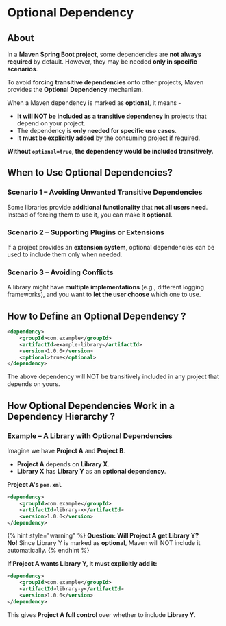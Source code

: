 # Optional Dependency

## About

In a **Maven Spring Boot project**, some dependencies are **not always required** by default. However, they may be needed **only in specific scenarios**.

To avoid **forcing transitive dependencies** onto other projects, Maven provides the **Optional Dependency** mechanism.

When a Maven dependency is marked as **optional**, it means -

* **It will NOT be included as a transitive dependency** in projects that depend on your project.
* The dependency is **only needed for specific use cases**.
* It **must be explicitly added** by the consuming project if required.

**Without `optional=true`, the dependency would be included transitively.**

## When to Use Optional Dependencies?

### **Scenario 1 – Avoiding Unwanted Transitive Dependencies**

Some libraries provide **additional functionality** that **not all users need**. Instead of forcing them to use it, you can make it **optional**.

### **Scenario 2 – Supporting Plugins or Extensions**

If a project provides an **extension system**, optional dependencies can be used to include them only when needed.

### **Scenario 3 – Avoiding Conflicts**

A library might have **multiple implementations** (e.g., different logging frameworks), and you want to **let the user choose** which one to use.

## How to Define an Optional Dependency ?

```xml
<dependency>
    <groupId>com.example</groupId>
    <artifactId>example-library</artifactId>
    <version>1.0.0</version>
    <optional>true</optional>
</dependency>
```

The above dependency will NOT be transitively included in any project that depends on yours.

## How Optional Dependencies Work in a Dependency Hierarchy ?

### **Example – A Library with Optional Dependencies**

Imagine we have **Project A** and **Project B**.

* **Project A** depends on **Library X**.
* **Library X** has **Library Y** as an **optional dependency**.

**Project A's `pom.xml`**

```xml
<dependency>
    <groupId>com.example</groupId>
    <artifactId>library-x</artifactId>
    <version>1.0.0</version>
</dependency>
```

{% hint style="warning" %}
**Question: Will Project A get Library Y?**\
**No!** Since Library Y is marked as **optional**, Maven will NOT include it automatically.
{% endhint %}

**If Project A wants Library Y, it must explicitly add it:**

```xml
<dependency>
    <groupId>com.example</groupId>
    <artifactId>library-y</artifactId>
    <version>1.0.0</version>
</dependency>
```

This gives **Project A full control** over whether to include **Library Y**.

